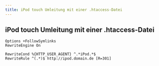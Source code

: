 ```yaml
---
title: iPod touch Umleitung mit einer .htaccess-Datei
---
```


## iPod touch Umleitung mit einer .htaccess-Datei

```
Options +FollowSymlinks
RewriteEngine On

RewriteCond %{HTTP_USER_AGENT} ^.*iPod.*$
RewriteRule ^(.*)$ http://ipod.domain.de [R=301]
```
